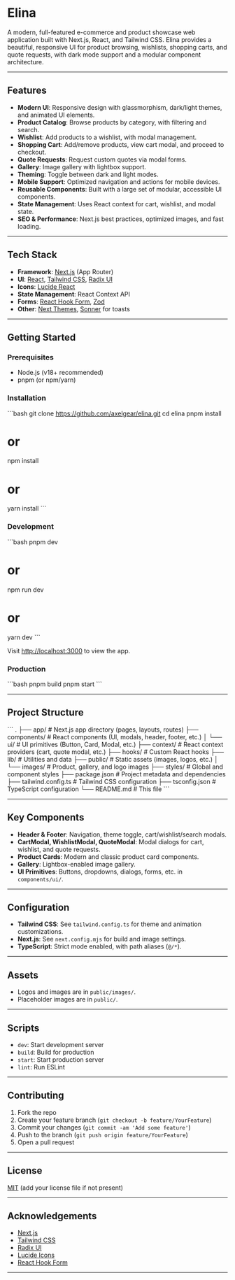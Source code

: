 # Elina

A modern, full-featured e-commerce and product showcase web application built with Next.js, React, and Tailwind CSS. Elina provides a beautiful, responsive UI for product browsing, wishlists, shopping carts, and quote requests, with dark mode support and a modular component architecture.

---

## Features

- **Modern UI**: Responsive design with glassmorphism, dark/light themes, and animated UI elements.
- **Product Catalog**: Browse products by category, with filtering and search.
- **Wishlist**: Add products to a wishlist, with modal management.
- **Shopping Cart**: Add/remove products, view cart modal, and proceed to checkout.
- **Quote Requests**: Request custom quotes via modal forms.
- **Gallery**: Image gallery with lightbox support.
- **Theming**: Toggle between dark and light modes.
- **Mobile Support**: Optimized navigation and actions for mobile devices.
- **Reusable Components**: Built with a large set of modular, accessible UI components.
- **State Management**: Uses React context for cart, wishlist, and modal state.
- **SEO & Performance**: Next.js best practices, optimized images, and fast loading.

---

## Tech Stack

- **Framework**: [Next.js](https://nextjs.org/) (App Router)
- **UI**: [React](https://react.dev/), [Tailwind CSS](https://tailwindcss.com/), [Radix UI](https://www.radix-ui.com/)
- **Icons**: [Lucide React](https://lucide.dev/)
- **State Management**: React Context API
- **Forms**: [React Hook Form](https://react-hook-form.com/), [Zod](https://zod.dev/)
- **Other**: [Next Themes](https://github.com/pacocoursey/next-themes), [Sonner](https://sonner.emilkowal.ski/) for toasts

---

## Getting Started

### Prerequisites

- Node.js (v18+ recommended)
- pnpm (or npm/yarn)

### Installation

\`\`\`bash
git clone https://github.com/axelgear/elina.git
cd elina
pnpm install
# or
npm install
# or
yarn install
\`\`\`

### Development

\`\`\`bash
pnpm dev
# or
npm run dev
# or
yarn dev
\`\`\`

Visit [http://localhost:3000](http://localhost:3000) to view the app.

### Production

\`\`\`bash
pnpm build
pnpm start
\`\`\`

---

## Project Structure

\`\`\`
.
├── app/                # Next.js app directory (pages, layouts, routes)
├── components/         # React components (UI, modals, header, footer, etc.)
│   └── ui/             # UI primitives (Button, Card, Modal, etc.)
├── context/            # React context providers (cart, quote modal, etc.)
├── hooks/              # Custom React hooks
├── lib/                # Utilities and data
├── public/             # Static assets (images, logos, etc.)
│   └── images/         # Product, gallery, and logo images
├── styles/             # Global and component styles
├── package.json        # Project metadata and dependencies
├── tailwind.config.ts  # Tailwind CSS configuration
├── tsconfig.json       # TypeScript configuration
└── README.md           # This file
\`\`\`

---

## Key Components

- **Header & Footer**: Navigation, theme toggle, cart/wishlist/search modals.
- **CartModal, WishlistModal, QuoteModal**: Modal dialogs for cart, wishlist, and quote requests.
- **Product Cards**: Modern and classic product card components.
- **Gallery**: Lightbox-enabled image gallery.
- **UI Primitives**: Buttons, dropdowns, dialogs, forms, etc. in `components/ui/`.

---

## Configuration

- **Tailwind CSS**: See `tailwind.config.ts` for theme and animation customizations.
- **Next.js**: See `next.config.mjs` for build and image settings.
- **TypeScript**: Strict mode enabled, with path aliases (`@/*`).

---

## Assets

- Logos and images are in `public/images/`.
- Placeholder images are in `public/`.

---

## Scripts

- `dev`: Start development server
- `build`: Build for production
- `start`: Start production server
- `lint`: Run ESLint

---

## Contributing

1. Fork the repo
2. Create your feature branch (`git checkout -b feature/YourFeature`)
3. Commit your changes (`git commit -am 'Add some feature'`)
4. Push to the branch (`git push origin feature/YourFeature`)
5. Open a pull request

---

## License

[MIT](LICENSE) (add your license file if not present)

---

## Acknowledgements

- [Next.js](https://nextjs.org/)
- [Tailwind CSS](https://tailwindcss.com/)
- [Radix UI](https://www.radix-ui.com/)
- [Lucide Icons](https://lucide.dev/)
- [React Hook Form](https://react-hook-form.com/)

---

